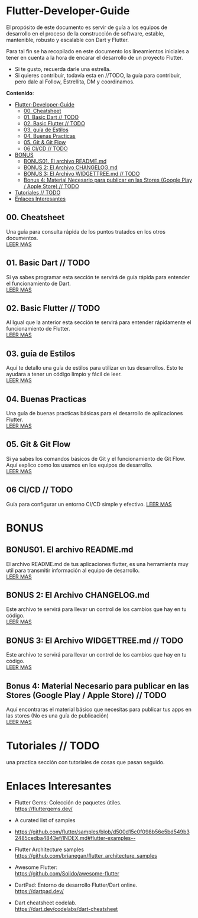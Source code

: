 # Flutter-Developer-Guide

El propósito de este documento es servir de guía a los equipos de desarrollo en el proceso de la construcción de software, estable, mantenible, robusto y escalable con Dart y Flutter.

Para tal fin se ha recopilado en este documento los lineamientos iniciales a tener en cuenta a la hora de encarar el desarrollo de un proyecto Flutter. 

  - Si te gusto, recuerda darle una estrella. 
  - Si quieres contribuir, todavía esta en //TODO, la guía para contribuir, pero dale al Follow, Estrellita, DM y coordinamos. 

**Contenido**: 

- [Flutter-Developer-Guide](#flutter-developer-guide)
  - [00. Cheatsheet](#00-cheatsheet)
  - [01. Basic Dart // TODO](#01-basic-dart--todo)
  - [02. Basic Flutter // TODO](#02-basic-flutter--todo)
  - [03. guía de Estilos](#03-guía-de-estilos)
  - [04. Buenas Practicas](#04-buenas-practicas)
  - [05. Git & Git Flow](#05-git--git-flow)
  - [06 CI/CD // TODO](#06-cicd--todo)
- [BONUS](#bonus)
  - [BONUS01. El archivo README.md](#bonus01-el-archivo-readmemd)
  - [BONUS 2: El Archivo CHANGELOG.md](#bonus-2-el-archivo-changelogmd)
  - [BONUS 3: El Archivo WIDGETTREE.md  // TODO](#bonus-3-el-archivo-widgettreemd---todo)
  - [Bonus 4: Material Necesario para publicar en las Stores (Google Play / Apple Store) // TODO](#bonus-4-material-necesario-para-publicar-en-las-stores-google-play--apple-store--todo)
- [Tutoriales // TODO](#tutoriales--todo)
- [Enlaces Interesantes](#enlaces-interesantes)


## 00. Cheatsheet
Una guía para consulta rápida de los puntos tratados en los otros documentos.  
[LEER MAS](es/guia/00_cheatsheet.md)

## 01. Basic Dart // TODO
Si ya sabes programar esta sección te servirá de guía rápida para entender el funcionamiento de Dart.  
[LEER MAS](es/guia/01_dart_basico.md)

## 02. Basic Flutter // TODO
Al Igual que la anterior esta sección te servirá para entender rápidamente el funcionamiento de Flutter.  
[LEER MAS](es/guia/02_flutter_basico.md)

## 03. guía de Estilos
Aquí te detallo una guía de estilos para utilizar en tus desarrollos. Esto te ayudara a tener un código limpio y fácil de  leer.  
[LEER MAS](es/guia/03_guia_de_estilos.md)

## 04. Buenas Practicas
Una guía de buenas practicas básicas para el desarrollo de aplicaciones Flutter.   
[LEER MAS](es/guia/04_buenas_practicas.md)

## 05. Git & Git Flow
Si ya sabes los comandos básicos de Git y el funcionamiento de Git Flow. 
Aquí explico como los usamos en los equipos de desarrollo.  
[LEER MAS](es/guia/05_git_git_flow.md)

## 06 CI/CD // TODO
Guía para configurar un entorno CI/CD simple y efectivo. 
[LEER MAS](es/guia/06_ci_cd.md)
# BONUS

## BONUS01. El archivo README.md 
El archivo README.md de tus aplicaciones flutter, es una herramienta muy util para transmitir información al equipo de desarrollo.   
[LEER MAS](es/bonus/01_archivo_readme.md)

## BONUS 2: El Archivo CHANGELOG.md 
Este archivo te servirá para llevar un control de los cambios que hay en tu código.    
[LEER MAS](es/bonus/02_archivo_changelog.md)

## BONUS 3: El Archivo WIDGETTREE.md  // TODO
Este archivo te servirá para llevar un control de los cambios que hay en tu código.    
[LEER MAS ](es/bonus/03_archivo%20widgettree.md)

## Bonus 4: Material Necesario para publicar en las Stores (Google Play / Apple Store) // TODO
Aquí encontraras el material básico que necesitas para publicar tus apps en las stores (No es una guía de publicación)   
[LEER MAS](es/bonus/04_materiales_stores.md)



# Tutoriales // TODO
una practica sección con tutoriales de cosas que pasan seguido.  

# Enlaces Interesantes
- Flutter Gems: Colección de paquetes útiles.  
  https://fluttergems.dev/ 

- A curated list of samples  
- https://github.com/flutter/samples/blob/d500d15c0f098b56e5bd549b32485cedba4843ef/INDEX.md#flutter-examples--

- Flutter Architecture samples
  https://github.com/brianegan/flutter_architecture_samples 

- Awesome Flutter:  
  https://github.com/Solido/awesome-flutter

- DartPad: Entorno de desarrollo Flutter/Dart online.  
  https://dartpad.dev/

- Dart cheatsheet codelab.  
  https://dart.dev/codelabs/dart-cheatsheet






